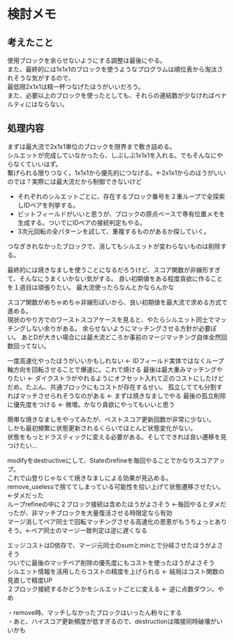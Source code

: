 # 検討メモ

## 考えたこと
使用ブロックを余らせないようにする調整は最後にやる。  
また、最終的には1x1x1のブロックを使うようなプログラムは順位表から淘汰されそうな気がするので、  
最低限2x1x1は精一杯つなげたほうがいいだろう。  
また、必要以上のブロックを使ったとしても、それらの連結数が少なければペナルティにはならない。  

## 処理内容
まずは最大流で2x1x1単位のブロックを限界まで敷き詰める。  
シルエットが完成していなかったら、しぶしぶ1x1x1を入れる。でもそんなにやらなくていいはず。  
繋げられる限りつなく。1x1x1から優先的につなげる。←2x1x1からのほうがいいのでは？実際には最大流だから制御できないけど  
 - それぞれのシルエットごとに、存在するブロック番号を２重ループで全探索しIDペアを列挙する。  
 - ビットフィールドがいいと思うが、ブロックの原点ベースで専有位置メモを生成する。ついでにIDペアの接続判定もやる。
 - 3次元回転の全パターンを試して、重複するものがあるか探していく。

つなぎきれなかったブロックで、消してもシルエットが変わらないものは削除する。

最終的には焼きなましを使うことになるだろうけど、スコア関数が非線形すぎて、そんなにうまくいかない気がする。
良い初期値をある程度貪欲に作ることを１週目は頑張りたい。
最大流使ったらなんとかならんかな

スコア関数がめちゃめちゃ非線形ぽいから、良い初期値を最大流で求める方式で進める。  
現状のやり方でのワーストスコアケースを見ると、やたらシルエット同士でマッチングしない余りがある。
余らせないようにマッチングさせる方針が必要ぽい。
あとDが大きい場合には最大流どころか事前のマージマッチング自体全然回数回ってない。

一度高速化やったほうがいいかもしれない  <- IDフィールド実体ではなくループ軸方向を回転させることで爆速に。これで焼ける
最後は最大重みマッチングやりたい  <- ダイクストラがやれるようにオフセット入れて正のコストにしたけどだめ。たぶん、共通ブロックにもコストが存在するせい。
孤立してても分割すればマッチさせられそうなのがある  <- まずは焼きなましでやる
最後の孤立削除に優先度をつける <- 微増。かなり貪欲にやってもいいと思う

簡単な焼きなましをやってみたが、ベストスコア更新回数が非常に少ない。  
しかも最初頻繁に状態更新されるくらいでほとんど状態変化がない。  
状態をもっとドラスティックに変える必要がある。そしてできれば良い遷移を見つけたい…

modifyをdestructiveにして、Stateのrefineを毎回やることでかなりスコアアップ。  
これで山登りじゃなくて焼きなましによる効果が見込める。  
remove_uselessで捨ててしまっている可能性を拾い上げて状態遷移させたい。  <-ダメだった  
ループrefineの中に２ブロック接続は含めたほうがよさそう  <-毎回やるとダメだったが、非マッチブロックを大量復活させる時限定なら有効  
マージ消してペア同士で回転マッチングさせる高速化の恩恵がもうちょっとありそう。<-ペア同士のマージ一致判定は逆に遅くなる

エッジコストはD依存で、マージ元同士のsumとminとで分岐させたほうがよさそう  
ついでに最後のマッチペア削除の優先度にもコストを使ったほうがよさそう  
シルエット情報を活用したらコストの精度を上げられる  <- 結局はコスト関数の見直しで精度UP  
２ブロック接続するかどうかをシルエットごとに変える  <- 逆に点数ダウン。やめ  

・remove時、マッチしなかったブロックはいったん粉々にする  
・あと、ハイスコア更新頻度が低すぎるので、destructionは隣接同時破壊がいいかも  
